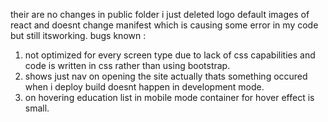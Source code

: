 their are no changes in public folder i just deleted logo default images of react and doesnt change manifest which is causing some error in my code but still itsworking.
bugs known :
1. not optimized for every screen type due to lack of css capabilities and code is written in css rather than using bootstrap.
2. shows just nav on opening the site actually thats something occured when i deploy build doesnt happen in development mode.
3. on hovering education list in mobile mode container for hover effect is small. 
